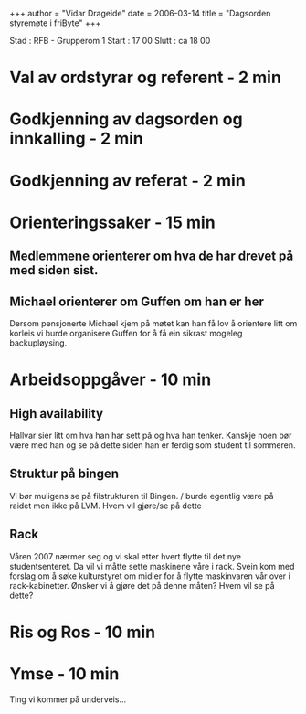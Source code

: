 +++
author = "Vidar Drageide"
date = 2006-03-14
title = "Dagsorden styremøte i friByte"
+++

Stad : RFB - Grupperom 1 Start : 17 00 Slutt : ca 18 00

# Val av ordstyrar og referent - 2 min

# Godkjenning av dagsorden og innkalling - 2 min

# Godkjenning av referat - 2 min

# Orienteringssaker - 15 min

## Medlemmene orienterer om hva de har drevet på med siden sist.

## Michael orienterer om Guffen om han er her

Dersom pensjonerte Michael kjem på møtet kan han få lov å orientere litt
om korleis vi burde organisere Guffen for å få ein sikrast mogeleg
backupløysing.

# Arbeidsoppgåver - 10 min

## High availability

Hallvar sier litt om hva han har sett på og hva han tenker. Kanskje noen
bør være med han og se på dette siden han er ferdig som student til
sommeren.

## Struktur på bingen

Vi bør muligens se på filstrukturen til Bingen. / burde egentlig være på
raidet men ikke på LVM. Hvem vil gjøre/se på dette

## Rack

Våren 2007 nærmer seg og vi skal etter hvert flytte til det nye
studentsenteret. Da vil vi måtte sette maskinene våre i rack. Svein kom
med forslag om å søke kulturstyret om midler for å flytte maskinvaren
vår over i rack-kabinetter. Ønsker vi å gjøre det på denne måten? Hvem
vil se på dette?

# Ris og Ros - 10 min

# Ymse - 10 min

Ting vi kommer på underveis\...
